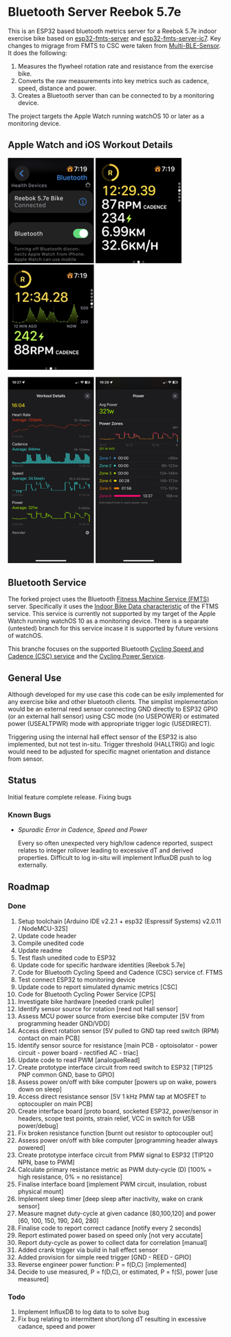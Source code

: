 # Bluetooth Server Reebok 5.7e

This is an ESP32 based bluetooth metrics server for a Reebok 5.7e indoor exercise bike based on [esp32-fmts-server](https://github.com/jamesjmtaylor/esp32-ftms-server) and [esp32-fmts-server-ic7](https://github.com/damndemento/esp32-ftms-server-ic7). Key changes to migrage from FMTS to CSC were taken from [Multi-BLE-Sensor](https://github.com/BigJinge/Multi-BLE-Sensor/tree/master). It does the following:

1. Measures the flywheel rotation rate and resistance from the exercise bike.
1. Converts the raw measurements into key metrics such as cadence, speed, distance and power.
1. Creates a Bluetooth server than can be connected to by a monitoring device.

The project targets the Apple Watch running watchOS 10 or later as a monitoring device.

## Apple Watch and iOS Workout Details

<img src="https://github.com/dbsqp/bluetooth-reebok-57e/blob/AppleWatch-branch/documentation/apple-watchos-bluetooth.jpeg?raw=true" width="200" /> <img src="https://github.com/dbsqp/bluetooth-reebok-57e/blob/AppleWatch-branch/documentation/apple-watchos-cycling-metrics.jpeg?raw=true" width="200" /> <img src="https://github.com/dbsqp/bluetooth-reebok-57e/blob/AppleWatch-branch/documentation/apple-watchos-cycling-power.jpeg?raw=true" width="200" />

<img src="https://github.com/dbsqp/bluetooth-reebok-57e/blob/AppleWatch-branch/documentation/apple-ios-workout-details.jpeg?raw=true" width="200" /> <img src="https://github.com/dbsqp/bluetooth-reebok-57e/blob/AppleWatch-branch/documentation/apple-ios-workout-power.jpeg?raw=true" width="200" /> 


## Bluetooth Service
The forked project uses the Bluetooth [Fitness Machine Service (FMTS)](https://www.bluetooth.com/specifications/specs/fitness-machine-service-1-0/) server. Specifically it uses the [Indoor Bike Data characteristic](https://www.bluetooth.com/wp-content/uploads/Sitecore-Media-Library/Gatt/Xml/Characteristics/org.bluetooth.characteristic.indoor_bike_data.xml) of the FTMS service. This service is currently not supported by my target of the Apple Watch running watchOS 10 as a monitoring device. There is a separate (untested) branch for this service incase it is supported by future versions of watchOS.

This branche focuses on the supported Bluetooth [Cycling Speed and Cadence (CSC) service](https://www.bluetooth.com/specifications/specs/cycling-speed-and-cadence-service-1-0/) and the [Cycling Power Service](https://www.bluetooth.com/specifications/specs/cycling-power-service-1-1/).


## General Use
Although developed for my use case this code can be esily implemented for any exercise bike and other bluetooth clients. The simplist implementation would be an external reed sensor connecting GND directly to ESP32 GPIO (or an external hall sensor) using CSC mode (no USEPOWER) or estimated power (USEALTPWR) mode with appropriate trigger logic (USEDIRECT).

Triggering using the internal hall effect sensor of the ESP32 is also implemented, but not test in-situ. Trigger threshold (HALLTRIG) and logic would need to be adjusted for specific magnet orientation and distance from sensor.


## Status
Initial feature complete release. Fixing bugs

### Known Bugs
- *Spuradic Error in Cadence, Speed and Power*

    Every so often unexpected very high/low cadence reported, suspect relates to integer rollover leading to excessive dT and derived properties. Difficult to log in-situ will implement InfluxDB push to log externally.


## Roadmap
### Done
1. Setup toolchain [Arduino IDE v2.2.1 + esp32 (Espressif Systems) v2.0.11 / NodeMCU-32S]
1. Update code header
1. Compile unedited code
1. Update readme
1. Test flash unedited code to ESP32
1. Update code for specific hardware identities [Reebok 5.7e]
1. Code for Bluetooth Cycling Speed and Cadence (CSC) service cf. FTMS
1. Test connect ESP32 to monitoring device
1. Update code to report simulated dynamic metrics [CSC]
1. Code for Bluetooth Cycling Power Service [CPS]
1. Investigate bike hardware [needed crank puller]
1. Identify sensor source for rotation [reed not Hall sensor]
1. Assess MCU power source from exercise bike computer [5V from programming header GND/VDD]
1. Access direct rotation sensor [5V pulled to GND tap reed switch (RPM) contact on main PCB]
1. Identify sensor source for resistance [main PCB - optoisolator - power circuit - power board - rectified AC - triac]
1. Update code to read PWM [analogueRead]
1. Create prototype interface circuit from reed switch to ESP32 [TIP125 PNP common GND, base to GPIO]
1. Assess power on/off with bike computer [powers up on wake, powers down on sleep]
1. Access direct resistance sensor [5V 1 kHz PMW tap at MOSFET to optocoupler on main PCB]
1. Create interface board [proto board, socketed ESP32, power/sensor in headers, scope test points, strain relief, VCC in switch for USB power/debug]
1. Fix broken resistance function [burnt out resistor to optocoupler out]
1. Assess power on/off with bike computer [programming header always powered]
1. Create prototype interface circuit from PMW signal to ESP32 [TIP120 NPN, base to PWM]
1. Calculate primary resistance metric as PWM duty-cycle (D) [100% = high resistance, 0% = no resistance]
1. Finalise interface board [implement PWM circuit, insulation, robust physical mount]
1. Implement sleep timer [deep sleep after inactivity, wake on crank sensor]
1. Measure magnet duty-cycle at given cadance [80,100,120] and power [60, 100, 150, 190, 240, 280]
1. Finalise code to report correct cadance [notify every 2 seconds]
1. Report estimated power based on speed only [not very accutate]
1. Report duty-cycle as power to collect data for correlation [manual]
1. Added crank trigger via build in hall effect sensor
1. Added provision for simple reed trigger [GND - REED - GPIO]
1. Reverse engineer power function: P = f(D,C) [implemented]
1. Decide to use measured, P = f(D,C), or estimated, P = f(S), power [use measured]

### Todo
1. Implement InfluxDB to log data to to solve bug
1. Fix bug relating to intermittent short/long dT resulting in excessive cadance, speed and power
